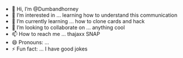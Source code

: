 - 👋 Hi, I’m @Dumbandhorney
- 👀 I’m interested in ... learning how to understand this communication
- 🌱 I’m currently learning ... how to clone cards and hack
- 💞️ I’m looking to collaborate on ... anything cool
- 📫 How to reach me ... thajaxx SNAP
- 😄 Pronouns: ...
- ⚡ Fun fact: ... I have good jokes

<!---
Dumbandhorney/Dumbandhorney is a ✨ special ✨ repository because its `README.md` (this file) appears on your GitHub profile.
You can click the Preview link to take a look at your changes.
--->

